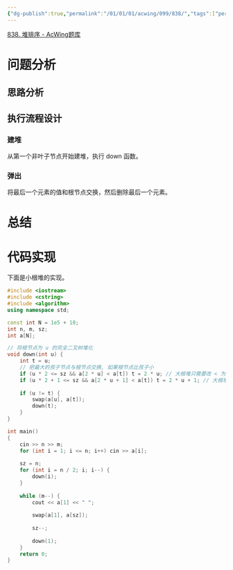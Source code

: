 ```yaml
---
{"dg-publish":true,"permalink":"/01/01/01/acwing/099/838/","tags":["personal/blog","algorithm/sorting","algorithm/数据结构/heap","algorithm/模板题"]}
---
```


[838. 堆排序 - AcWing题库](https://www.acwing.com/problem/content/840/)
# 问题分析
## 思路分析

## 执行流程设计
### 建堆
从第一个非叶子节点开始建堆，执行 down 函数。
### 弹出
将最后一个元素的值和根节点交换，然后删除最后一个元素。
# 总结

# 代码实现
下面是小根堆的实现。
```c++
#include <iostream>
#include <cstring>
#include <algorithm>
using namespace std;

const int N = 1e5 + 10;
int n, m, sz;
int a[N];

// 将根节点为 u 的完全二叉树堆化
void down(int u) {
    int t = u;
    // 把最大的孩子节点与根节点交换, 如果根节点比孩子小
    if (u * 2 <= sz && a[2 * u] < a[t]) t = 2 * u; // 大根堆只需要改 < 为 >
    if (u * 2 + 1 <= sz && a[2 * u + 1] < a[t]) t = 2 * u + 1; // 大根堆只需要改 < 为 >
    
    if (u != t) {
        swap(a[u], a[t]);
        down(t);
    }
}

int main()
{
    cin >> n >> m;
    for (int i = 1; i <= n; i++) cin >> a[i];
    
    sz = n;
    for (int i = n / 2; i; i--) {
        down(i);
    }
    
    while (m--) {
        cout << a[1] << " ";
        
        swap(a[1], a[sz]);
        
        sz--;
        
        down(1);
    }
    return 0;
}
```